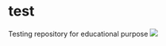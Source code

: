 # test
Testing repository for educational purpose
![](https://iekagdim.gr/wp-content/uploads/2020/11/menoume-asfaleis2.png)
